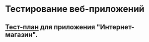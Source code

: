 # Тестирование веб-приложений
## [Тест-план](https://docs.google.com/spreadsheets/d/19EaLx_UXeF4Ll6YciOfqMnin79DpMICDUfA_J63KhfY/edit?usp=sharing) для приложения "Интернет-магазин".
